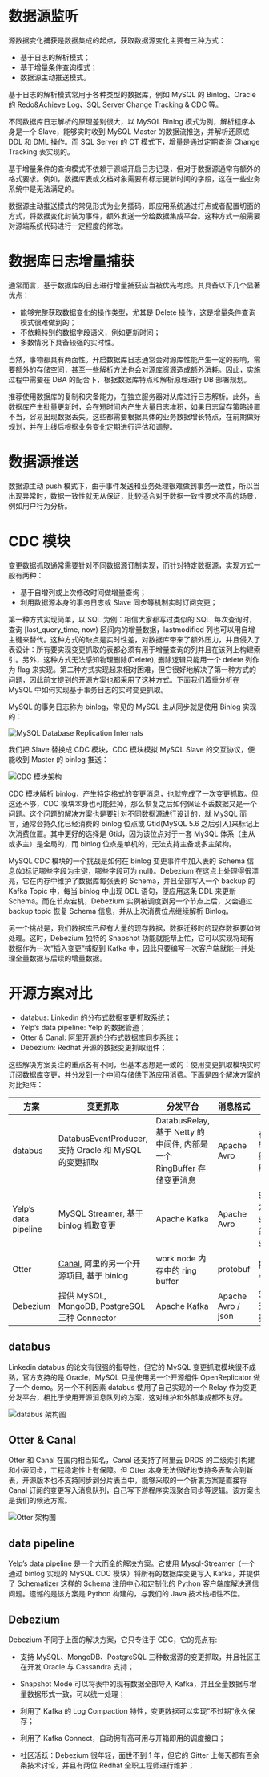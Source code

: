 # 数据源监听

源数据变化捕获是数据集成的起点，获取数据源变化主要有三种方式：

- 基于日志的解析模式；
- 基于增量条件查询模式；
- 数据源主动推送模式。

基于日志的解析模式常用于各种类型的数据库，例如 MySQL 的 Binlog、Oracle 的 Redo&Achieve Log、SQL Server Change Tracking & CDC 等。

不同数据库日志解析的原理差别很大，以 MySQL Binlog 模式为例，解析程序本身是一个 Slave，能够实时收到 MySQL Master 的数据流推送，并解析还原成 DDL 和 DML 操作。而 SQL Server 的 CT 模式下，增量是通过定期查询 Change Tracking 表实现的。

基于增量条件的查询模式不依赖于源端开启日志记录，但对于数据源通常有额外的格式要求。例如，数据库表或文档对象需要有标志更新时间的字段，这在一些业务系统中是无法满足的。

数据源主动推送模式的常见形式为业务插码，即应用系统通过打点或者配置切面的方式，将数据变化封装为事件，额外发送一份给数据集成平台。这种方式一般需要对源端系统代码进行一定程度的修改。

# 数据库日志增量捕获

通常而言，基于数据库的日志进行增量捕获应当被优先考虑。其具备以下几个显著优点：

- 能够完整获取数据变化的操作类型，尤其是 Delete 操作，这是增量条件查询模式很难做到的；
- 不依赖特别的数据字段语义，例如更新时间；
- 多数情况下具备较强的实时性。

当然，事物都具有两面性。开启数据库日志通常会对源库性能产生一定的影响，需要额外的存储空间，甚至一些解析方法也会对源库资源造成额外消耗。因此，实施过程中需要在 DBA 的配合下，根据数据库特点和解析原理进行 DB 部署规划。

推荐使用数据库的复制和灾备能力，在独立服务器对从库进行日志解析。此外，当数据库产生批量更新时，会在短时间内产生大量日志堆积，如果日志留存策略设置不当，容易出现数据丢失。这些都需要根据具体的业务数据增长特点，在前期做好规划，并在上线后根据业务变化定期进行评估和调整。

# 数据源推送

数据源主动 push 模式下，由于事件发送和业务处理很难做到事务一致性，所以当出现异常时，数据一致性就无从保证，比较适合对于数据一致性要求不高的场景，例如用户行为分析。

# CDC 模块

变更数据抓取通常需要针对不同数据源订制实现，而针对特定数据源，实现方式一般有两种：

- 基于自增列或上次修改时间做增量查询；
- 利用数据源本身的事务日志或 Slave 同步等机制实时订阅变更；

第一种方式实现简单，以 SQL 为例：相信大家都写过类似的 SQL, 每次查询时，查询 [last_query_time, now) 区间内的增量数据，lastmodified 列也可以用自增主键来替代。这种方式的缺点是实时性差，对数据库带来了额外压力，并且侵入了表设计：所有要实现变更抓取的表都必须有用于增量查询的列并且在该列上构建索引。另外，这种方式无法感知物理删除(Delete), 删除逻辑只能用一个 delete 列作为 flag 来实现。第二种方式实现起来相对困难，但它很好地解决了第一种方式的问题，因此前文提到的开源方案也都采用了这种方式。下面我们着重分析在 MySQL 中如何实现基于事务日志的实时变更抓取。

MySQL 的事务日志称为 binlog，常见的 MySQL 主从同步就是使用 Binlog 实现的：

![MySQL Database Replication Internals](https://s2.ax1x.com/2019/10/08/ufd4Bt.png)

我们把 Slave 替换成 CDC 模块，CDC 模块模拟 MySQL Slave 的交互协议，便能收到 Master 的 binlog 推送：

![CDC 模块架构](https://s2.ax1x.com/2019/10/08/ufdxH0.png)

CDC 模块解析 binlog，产生特定格式的变更消息，也就完成了一次变更抓取。但这还不够，CDC 模块本身也可能挂掉，那么恢复之后如何保证不丢数据又是一个问题。这个问题的解决方案也是要针对不同数据源进行设计的，就 MySQL 而言，通常会持久化已经消费的 binlog 位点或 Gtid(MySQL 5.6 之后引入)来标记上次消费位置。其中更好的选择是 Gtid，因为该位点对于一套 MySQL 体系（主从或多主）是全局的，而 binlog 位点是单机的，无法支持主备或多主架构。

MySQL CDC 模块的一个挑战是如何在 binlog 变更事件中加入表的 Schema 信息(如标记哪些字段为主键，哪些字段可为 null)。Debezium 在这点上处理得很漂亮，它在内存中维护了数据库每张表的 Schema，并且全部写入一个 backup 的 Kafka Topic 中，每当 binlog 中出现 DDL 语句，便应用这条 DDL 来更新 Schema。而在节点宕机，Debezium 实例被调度到另一个节点上后，又会通过 backup topic 恢复 Schema 信息，并从上次消费位点继续解析 Binlog。

另一个挑战是，我们数据库已经有大量的现存数据，数据迁移时的现存数据要如何处理。这时，Debezium 独特的 Snapshot 功能就能帮上忙，它可以实现将现有数据作为一次”插入变更”捕捉到 Kafka 中，因此只要编写一次客户端就能一并处理全量数据与后续的增量数据。

# 开源方案对比

- databus: Linkedin 的分布式数据变更抓取系统；
- Yelp’s data pipeline: Yelp 的数据管道；
- Otter & Canal: 阿里开源的分布式数据库同步系统；
- Debezium: Redhat 开源的数据变更抓取组件；

这些解决方案关注的重点各有不同，但基本思想是一致的：使用变更抓取模块实时订阅数据库变更，并分发到一个中间存储供下游应用消费。下面是四个解决方案的对比矩阵：

| 方案                 | 变更抓取                                                                     | 分发平台                                                              | 消息格式           | 额外特性                                                             |
| -------------------- | ---------------------------------------------------------------------------- | --------------------------------------------------------------------- | ------------------ | -------------------------------------------------------------------- |
| databus              | DatabusEventProducer, 支持 Oracle 和 MySQL 的变更抓取                        | DatabusRelay, 基于 Netty 的中间件, 内部是一个 RingBuffer 存储变更消息 | Apache Avro        | 有 BootstrapService 组件存储历史变更用以支持全量                     |
| Yelp’s data pipeline | MySQL Streamer, 基于 binlog 抓取变更                                         | Apache Kafka                                                          | Apache Avro        | Schematizer, 作为消息的 Avro Schema 注册中心的同时提供了 Schema 文档 |
| Otter                | [Canal](https://github.com/alibaba/canal), 阿里的另一个开源项目, 基于 binlog | work node 内存中的 ring buffer                                        | protobuf           | 提供了一个完善的 admin ui                                            |
| Debezium             | 提供 MySQL, MongoDB, PostgreSQL 三种 Connector                               | Apache Kafka                                                          | Apache Avro / json | Snapshot mode 支持全量导入数据表                                     |

## databus

Linkedin databus 的论文有很强的指导性，但它的 MySQL 变更抓取模块很不成熟，官方支持的是 Oracle，MySQL 只是使用另一个开源组件 OpenReplicator 做了一个 demo。另一个不利因素 databus 使用了自己实现的一个 Relay 作为变更分发平台，相比于使用开源消息队列的方案，这对维护和外部集成都不友好。

![databus 架构图](https://s2.ax1x.com/2019/10/08/ufabO1.png)

## Otter & Canal

Otter 和 Canal 在国内相当知名，Canal 还支持了阿里云 DRDS 的二级索引构建和小表同步，工程稳定性上有保障。但 Otter 本身无法很好地支持多表聚合到新表，开源版本也不支持同步到分片表当中，能够采取的一个折衷方案是直接将 Canal 订阅的变更写入消息队列，自己写下游程序实现聚合同步等逻辑。该方案也是我们的候选方案。

![Otter 架构图](https://s2.ax1x.com/2019/10/08/ufdATf.png)

## data pipeline

Yelp’s data pipeline 是一个大而全的解决方案。它使用 Mysql-Streamer（一个通过 binlog 实现的 MySQL CDC 模块）将所有的数据库变更写入 Kafka，并提供了 Schematizer 这样的 Schema 注册中心和定制化的 Python 客户端库解决通信问题。遗憾的是该方案是 Python 构建的，与我们的 Java 技术栈相性不佳。

## Debezium

Debezium 不同于上面的解决方案，它只专注于 CDC，它的亮点有:

- 支持 MySQL、MongoDB、PostgreSQL 三种数据源的变更抓取，并且社区正在开发 Oracle 与 Cassandra 支持；

- Snapshot Mode 可以将表中的现有数据全部导入 Kafka，并且全量数据与增量数据形式一致，可以统一处理；

- 利用了 Kafka 的 Log Compaction 特性，变更数据可以实现”不过期”永久保存；

- 利用了 Kafka Connect，自动拥有高可用与开箱即用的调度接口；

- 社区活跃：Debezium 很年轻，面世不到 1 年，但它的 Gitter 上每天都有百余条技术讨论，并且有两位 Redhat 全职工程师进行维护；
